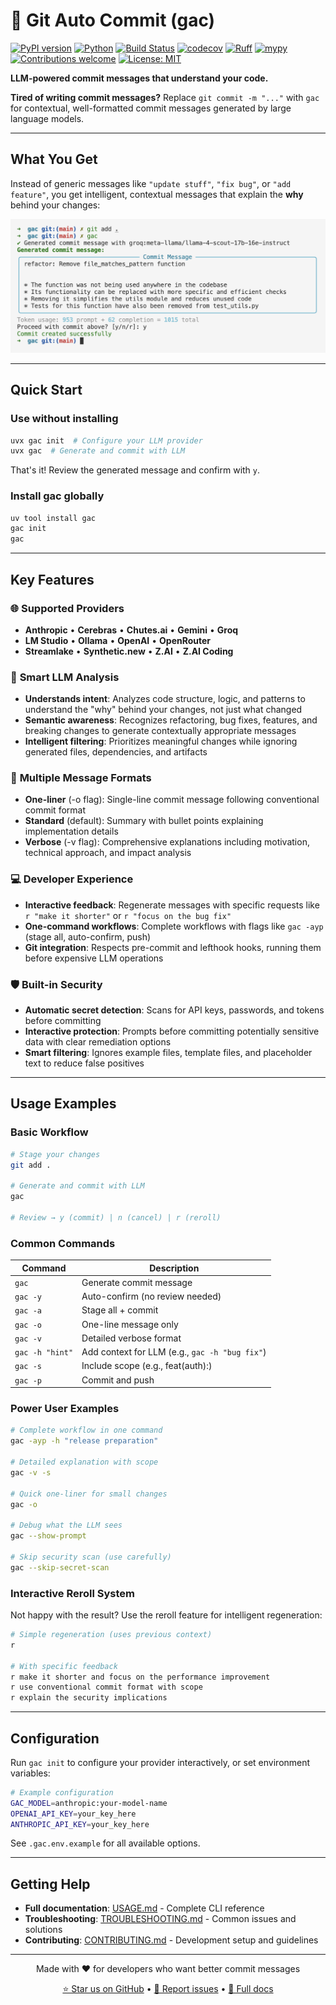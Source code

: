 <!-- markdownlint-disable MD013 -->

# 🚀 Git Auto Commit (gac)

[![PyPI version](https://img.shields.io/pypi/v/gac.svg)](https://pypi.org/project/gac/)
[![Python](https://img.shields.io/badge/python-3.10%20|%203.11%20|%203.12%20|%203.13%20|%203.14-blue.svg)](https://www.python.org/downloads/)
[![Build Status](https://github.com/cellwebb/gac/actions/workflows/ci.yml/badge.svg)](https://github.com/cellwebb/gac/actions)
[![codecov](https://codecov.io/gh/cellwebb/gac/branch/main/graph/badge.svg)](https://app.codecov.io/gh/cellwebb/gac)
[![Ruff](https://img.shields.io/endpoint?url=https://raw.githubusercontent.com/astral-sh/ruff/main/assets/badge/v2.json)](https://github.com/astral-sh/ruff)
[![mypy](https://img.shields.io/badge/mypy-checked-blue.svg)](https://mypy-lang.org/)
[![Contributions welcome](https://img.shields.io/badge/contributions-welcome-brightgreen.svg)](docs/CONTRIBUTING.md)
[![License: MIT](https://img.shields.io/badge/License-MIT-yellow.svg)](LICENSE)

**LLM-powered commit messages that understand your code.**

**Tired of writing commit messages?** Replace `git commit -m "..."` with `gac` for contextual, well-formatted commit messages generated by large language models.

---

## What You Get

Instead of generic messages like `"update stuff"`, `"fix bug"`, or `"add feature"`, you get intelligent, contextual messages that explain the **why** behind your changes:

![GAC generating a contextual commit message](assets/gac-simple-usage.png)

---

## Quick Start

### Use without installing

```bash
uvx gac init  # Configure your LLM provider
uvx gac  # Generate and commit with LLM
```

That's it! Review the generated message and confirm with `y`.

### Install gac globally

```bash
uv tool install gac
gac init
gac
```

---

## Key Features

### 🌐 **Supported Providers**

- **Anthropic** • **Cerebras** • **Chutes.ai** • **Gemini** • **Groq**
- **LM Studio** • **Ollama** • **OpenAI** • **OpenRouter**
- **Streamlake** • **Synthetic.new** • **Z.AI** • **Z.AI Coding**

### 🧠 **Smart LLM Analysis**

- **Understands intent**: Analyzes code structure, logic, and patterns to understand the "why" behind your changes, not just what changed
- **Semantic awareness**: Recognizes refactoring, bug fixes, features, and breaking changes to generate contextually appropriate messages
- **Intelligent filtering**: Prioritizes meaningful changes while ignoring generated files, dependencies, and artifacts

### 📝 **Multiple Message Formats**

- **One-liner** (-o flag): Single-line commit message following conventional commit format
- **Standard** (default): Summary with bullet points explaining implementation details
- **Verbose** (-v flag): Comprehensive explanations including motivation, technical approach, and impact analysis

### 💻 **Developer Experience**

- **Interactive feedback**: Regenerate messages with specific requests like `r "make it shorter"` or `r "focus on the bug fix"`
- **One-command workflows**: Complete workflows with flags like `gac -ayp` (stage all, auto-confirm, push)
- **Git integration**: Respects pre-commit and lefthook hooks, running them before expensive LLM operations

### 🛡️ **Built-in Security**

- **Automatic secret detection**: Scans for API keys, passwords, and tokens before committing
- **Interactive protection**: Prompts before committing potentially sensitive data with clear remediation options
- **Smart filtering**: Ignores example files, template files, and placeholder text to reduce false positives

---

## Usage Examples

### Basic Workflow

```bash
# Stage your changes
git add .

# Generate and commit with LLM
gac

# Review → y (commit) | n (cancel) | r (reroll)
```

### Common Commands

| Command         | Description                                    |
| --------------- | ---------------------------------------------- |
| `gac`           | Generate commit message                        |
| `gac -y`        | Auto-confirm (no review needed)                |
| `gac -a`        | Stage all + commit                             |
| `gac -o`        | One-line message only                          |
| `gac -v`        | Detailed verbose format                        |
| `gac -h "hint"` | Add context for LLM (e.g., `gac -h "bug fix"`) |
| `gac -s`        | Include scope (e.g., feat(auth):)              |
| `gac -p`        | Commit and push                                |

### Power User Examples

```bash
# Complete workflow in one command
gac -ayp -h "release preparation"

# Detailed explanation with scope
gac -v -s

# Quick one-liner for small changes
gac -o

# Debug what the LLM sees
gac --show-prompt

# Skip security scan (use carefully)
gac --skip-secret-scan
```

### Interactive Reroll System

Not happy with the result? Use the reroll feature for intelligent regeneration:

```bash
# Simple regeneration (uses previous context)
r

# With specific feedback
r make it shorter and focus on the performance improvement
r use conventional commit format with scope
r explain the security implications
```

---

## Configuration

Run `gac init` to configure your provider interactively, or set environment variables:

```bash
# Example configuration
GAC_MODEL=anthropic:your-model-name
OPENAI_API_KEY=your_key_here
ANTHROPIC_API_KEY=your_key_here
```

See `.gac.env.example` for all available options.

---

## Getting Help

- **Full documentation**: [USAGE.md](USAGE.md) - Complete CLI reference
- **Troubleshooting**: [TROUBLESHOOTING.md](docs/TROUBLESHOOTING.md) - Common issues and solutions
- **Contributing**: [CONTRIBUTING.md](docs/CONTRIBUTING.md) - Development setup and guidelines

---

<!-- markdownlint-disable MD033 MD036 -->

<div align="center">

Made with ❤️ for developers who want better commit messages

[⭐ Star us on GitHub](https://github.com/cellwebb/gac) • [🐛 Report issues](https://github.com/cellwebb/gac/issues) • [📖 Full docs](USAGE.md)

</div>

<!-- markdownlint-enable MD033 MD036 -->
